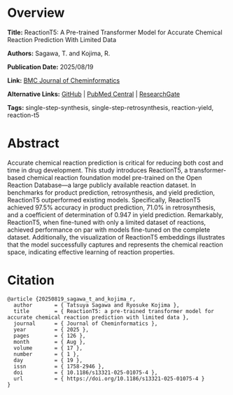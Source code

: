 # Overview
**Title:**
ReactionT5: A Pre-trained Transformer Model for Accurate Chemical Reaction Prediction With Limited Data

**Authors:**
Sagawa, T. and Kojima, R.

**Publication Date:**
2025/08/19

**Link:**
[BMC Journal of Cheminformatics](https://jcheminf.biomedcentral.com/articles/10.1186/s13321-025-01075-4)

**Alternative Links:**
[GitHub](https://github.com/sagawatatsuya/ReactionT5v2) |
[PubMed Central](https://pmc.ncbi.nlm.nih.gov/articles/PMC12366004) |
[ResearchGate](https://www.researchgate.net/publication/394681140_ReactionT5_a_pre-trained_transformer_model_for_accurate_chemical_reaction_prediction_with_limited_data)

**Tags:**
single-step-synthesis, single-step-retrosynthesis, reaction-yield, reaction-t5


# Abstract
Accurate chemical reaction prediction is critical for reducing both cost and time in drug development.
This study introduces ReactionT5, a transformer-based chemical reaction foundation model pre-trained on the Open Reaction Database—a large publicly available reaction dataset.
In benchmarks for product prediction, retrosynthesis, and yield prediction, ReactionT5 outperformed existing models.
Specifically, ReactionT5 achieved 97.5% accuracy in product prediction, 71.0% in retrosynthesis, and a coefficient of determination of 0.947 in yield prediction.
Remarkably, ReactionT5, when fine-tuned with only a limited dataset of reactions, achieved performance on par with models fine-tuned on the complete dataset.
Additionally, the visualization of ReactionT5 embeddings illustrates that the model successfully captures and represents the chemical reaction space, indicating effective learning of reaction properties.


# Citation
```
@article {20250819_sagawa_t_and_kojima_r,
  author       = { Tatsuya Sagawa and Ryosuke Kojima },
  title        = { ReactionT5: a pre-trained transformer model for accurate chemical reaction prediction with limited data },
  journal      = { Journal of Cheminformatics },
  year         = { 2025 },
  pages        = { 126 },
  month        = { Aug },
  volume       = { 17 },
  number       = { 1 },
  day          = { 19 },
  issn         = { 1758-2946 },
  doi          = { 10.1186/s13321-025-01075-4 },
  url          = { https://doi.org/10.1186/s13321-025-01075-4 }
}
```
